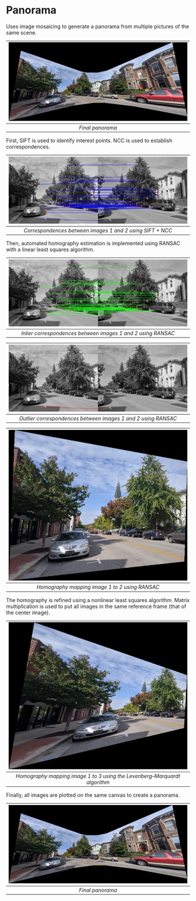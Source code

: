 # Panorama
Uses image mosaicing to generate a panorama from multiple pictures of the same scene.

| ![A panorama of a city street](https://github.com/ginaclepper/panorama/blob/main/results/panorama%20w%20LM.png?raw=true) | 
|:--:| 
| *Final panorama* |

First, SIFT is used to identify interest points. NCC is used to establish correspondences.

| ![Blue lines connect corresponding points in two side-by-side images](https://github.com/ginaclepper/panorama/blob/main/results/1%20to%202%20using%20NCC.png) | 
|:--:| 
| *Correspondences between images 1 and 2 using SIFT + NCC* |

Then, automated homography estimation is implemented using RANSAC with a linear least squares algorithm.

| ![Green lines connect corresponding points in two side-by-side images](https://github.com/ginaclepper/panorama/blob/main/results/1-2%20inliers.png) | 
|:--:| 
| *Inlier correspondences between images 1 and 2 using RANSAC* |

| ![Red lines connect corresponding points in two side-by-side images](https://github.com/ginaclepper/panorama/blob/main/results/1-2%20outliers.png) | 
|:--:| 
| *Outlier correspondences between images 1 and 2 using RANSAC* |

| ![A distorted image of a city street](https://github.com/ginaclepper/panorama/blob/main/results/1%20to%202%20RANSAC.png) | 
|:--:| 
| *Homography mapping image 1 to 2 using RANSAC* |

The homography is refined using a nonlinear least squares algorithm. Matrix multiplication is used to put all images in the same reference frame (that of the center image).

| ![A distorted image of a city street](https://github.com/ginaclepper/panorama/blob/main/results/1%20to%203%20LM.png) | 
|:--:| 
| *Homography mapping image 1 to 3 using the Levenberg–Marquardt algorithm* |

Finally, all images are plotted on the same canvas to create a panorama.

| ![A panorama of a city street](https://github.com/ginaclepper/panorama/blob/main/results/panorama%20w%20LM.png?raw=true) | 
|:--:| 
| *Final panorama* |
